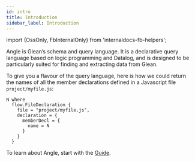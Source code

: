 ```yaml
---
id: intro
title: Introduction
sidebar_label: Introduction
---
```


import {OssOnly, FbInternalOnly} from 'internaldocs-fb-helpers';

Angle is Glean’s schema and query language.  It is a declarative query
language based on logic programming and Datalog, and is designed to be
particularly suited for finding and extracting data from Glean.

To give you a flavour of the query language, here is how we could
return the names of all the member declarations defined in a
Javascript file `project/myfile.js`:

```
N where
  flow.FileDeclaration {
    file = "project/myfile.js",
    declaration = {
      memberDecl = {
        name = N
      }
    }
  }
```

To learn about Angle, start with the [Guide](guide).
